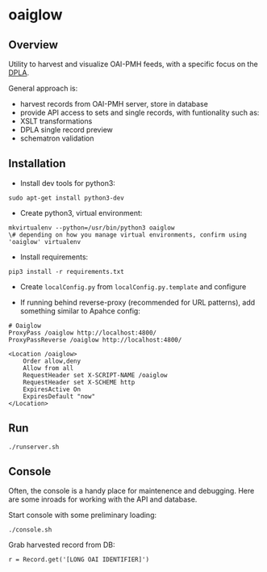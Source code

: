 # oaiglow

## Overview
Utility to harvest and visualize OAI-PMH feeds, with a specific focus on the [DPLA](http://dp.la).

General approach is:
* harvest records from OAI-PMH server, store in database
* provide API access to sets and single records, with funtionality such as:
 * XSLT transformations
 * DPLA single record preview
 * schematron validation


## Installation
* Install dev tools for python3:

```
sudo apt-get install python3-dev
```

* Create python3, virtual environment:

```
mkvirtualenv --python=/usr/bin/python3 oaiglow
\# depending on how you manage virtual environments, confirm using 'oaiglow' virtualenv
```

* Install requirements:
```
pip3 install -r requirements.txt
```

* Create `localConfig.py` from `localConfig.py.template` and configure

* If running behind reverse-proxy (recommended for URL patterns), add something similar to Apahce config:

```
# Oaiglow
ProxyPass /oaiglow http://localhost:4800/
ProxyPassReverse /oaiglow http://localhost:4800/

<Location /oaiglow>
    Order allow,deny
    Allow from all
    RequestHeader set X-SCRIPT-NAME /oaiglow
    RequestHeader set X-SCHEME http
    ExpiresActive On
    ExpiresDefault "now"        
</Location>
```

## Run
`./runserver.sh`


## Console
Often, the console is a handy place for maintenence and debugging.  Here are some inroads for working with the API and database.

Start console with some preliminary loading:
```
./console.sh
```

Grab harvested record from DB:
```
r = Record.get('[LONG OAI IDENTIFIER]')
```





